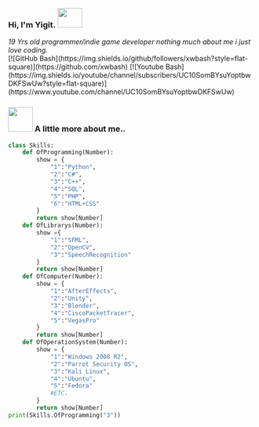 ### Hi, I'm Yigit. <img src="https://media.tenor.com/images/486428053d6e3f90a4b2251ee5f82f56/tenor.gif" height="40" width="50" style="margin: 1px"> 

<p><em>19 Yrs old programmer/indie game developer nothing much about me i just love coding.</em> </br> 
[![GitHub Bash](https://img.shields.io/github/followers/xwbash?style=flat-square)](https://github.com/xwbash) 
[![Youtube Bash](https://img.shields.io/youtube/channel/subscribers/UC10SomBYsuYoptbwDKFSwUw?style=flat-square)](https://www.youtube.com/channel/UC10SomBYsuYoptbwDKFSwUw)



### <img src="https://i.imgur.com/fBU9vrh.png" width="50"> A little more about me..  
```python
class Skills:
    def OfProgramming(Number):
        show = {
            "1":"Python",
            "2":"C#",
            "3":"C++",
            "4":"SQL",
            "5":"PHP",
            "6":"HTML+CSS"
        }
        return show[Number]
    def OfLibrarys(Number):
        show ={
            "1":"SFML",
            "2":"OpenCV",
            "3":"SpeechRecognition"
        }
        return show[Number]
    def OfComputer(Number):
        show = {
            "1":"AfterEffects",
            "2":"Unity",
            "3":"Blender",
            "4":"CiscoPacketTracer",
            "5":"VegasPro"
        }
        return show[Number]
    def OfOperationSystem(Number):
        show = {
            "1":"Windows 2008 R2",
            "2":"Parrot Security OS",
            "3":"Kali Linux",
            "4":"Ubuntu",
            "5":"Fedora"
            #ETC.
        }
        return show[Number]
print(Skills.OfProgramming("3"))

```


